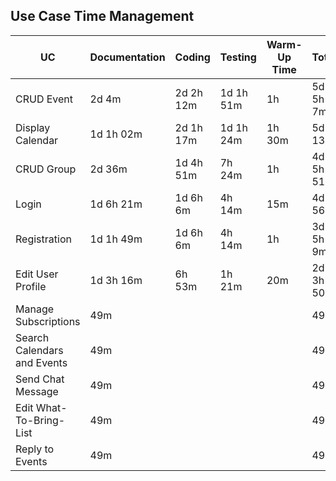 ## Use Case Time Management
| **UC** | **Documentation** | **Coding** | **Testing** | **Warm-Up Time** | **Total** | **FP** |
| --- | --- | --- | --- | --- | --- | --- |
| CRUD Event | 2d 4m | 2d 2h 12m | 1d 1h 51m | 1h | 5d 5h 7m | ? |
| Display Calendar | 1d 1h 02m | 2d 1h 17m | 1d 1h 24m | 1h 30m | 5d 13m | ? |
| CRUD Group | 2d 36m | 1d 4h 51m | 7h 24m | 1h | 4d 5h 51m  | ? |
| Login | 1d 6h 21m | 1d 6h 6m | 4h 14m | 15m | 4d 56m  | ? |
| Registration | 1d 1h 49m | 1d 6h 6m | 4h 14m | 1h | 3d 5h 9m | ? |
| Edit User Profile | 1d 3h 16m | 6h 53m | 1h 21m | 20m | 2d 3h 50m | ? |
| Manage Subscriptions | 49m |  |  |  | 49m | ? |
| Search Calendars and Events | 49m |  |  |  | 49m | ? |
| Send Chat Message | 49m |  |  |  | 49m | ? |
| Edit What-To-Bring-List | 49m |  |  |  | 49m | ? |
| Reply to Events | 49m |  |  |  | 49m | ? |
